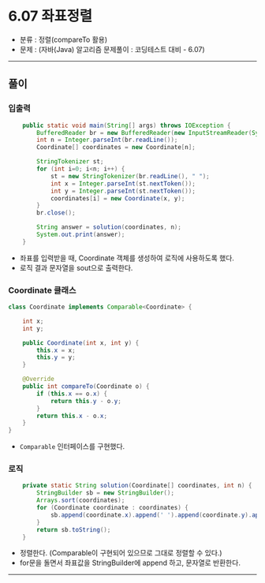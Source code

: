 # 6.07 좌표정렬

- 분류 : 정렬(compareTo 활용)
- 문제 : (자바(Java) 알고리즘 문제풀이 : 코딩테스트 대비 - 6.07)

---

## 풀이
### 입출력
```java
    public static void main(String[] args) throws IOException {
        BufferedReader br = new BufferedReader(new InputStreamReader(System.in));
        int n = Integer.parseInt(br.readLine());
        Coordinate[] coordinates = new Coordinate[n];

        StringTokenizer st;
        for (int i=0; i<n; i++) {
            st = new StringTokenizer(br.readLine(), " ");
            int x = Integer.parseInt(st.nextToken());
            int y = Integer.parseInt(st.nextToken());
            coordinates[i] = new Coordinate(x, y);
        }
        br.close();

        String answer = solution(coordinates, n);
        System.out.print(answer);
    }
```
- 좌표를 입력받을 때, Coordinate 객체를 생성하여 로직에 사용하도록 했다.
- 로직 결과 문자열을 sout으로 출력한다.

### Coordinate 클래스
```java
class Coordinate implements Comparable<Coordinate> {

    int x;
    int y;

    public Coordinate(int x, int y) {
        this.x = x;
        this.y = y;
    }

    @Override
    public int compareTo(Coordinate o) {
        if (this.x == o.x) {
            return this.y - o.y;
        }
        return this.x - o.x;
    }
}
```
- `Comparable` 인터페이스를 구현했다.

### 로직
```java
    private static String solution(Coordinate[] coordinates, int n) {
        StringBuilder sb = new StringBuilder();
        Arrays.sort(coordinates);
        for (Coordinate coordinate : coordinates) {
            sb.append(coordinate.x).append(' ').append(coordinate.y).append('\n');
        }
        return sb.toString();
    }
```
- 정렬한다. (Comparable이 구현되어 있으므로 그대로 정렬할 수 있다.)
- for문을 돌면서 좌표값을 StringBuilder에 append 하고, 문자열로 반환한다.

---
